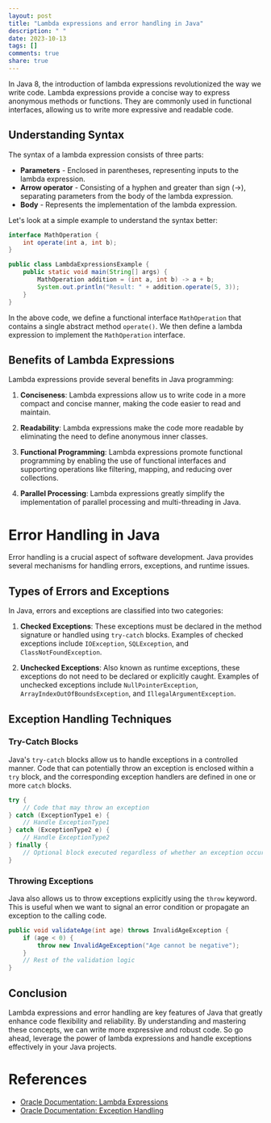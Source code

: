 ```yaml
---
layout: post
title: "Lambda expressions and error handling in Java"
description: " "
date: 2023-10-13
tags: []
comments: true
share: true
---
```


In Java 8, the introduction of lambda expressions revolutionized the way we write code. Lambda expressions provide a concise way to express anonymous methods or functions. They are commonly used in functional interfaces, allowing us to write more expressive and readable code.

## Understanding Syntax

The syntax of a lambda expression consists of three parts:
- **Parameters** - Enclosed in parentheses, representing inputs to the lambda expression.
- **Arrow operator** - Consisting of a hyphen and greater than sign (->), separating parameters from the body of the lambda expression.
- **Body** - Represents the implementation of the lambda expression.

Let's look at a simple example to understand the syntax better:

```java
interface MathOperation {
    int operate(int a, int b);
}

public class LambdaExpressionsExample {
    public static void main(String[] args) {
        MathOperation addition = (int a, int b) -> a + b;
        System.out.println("Result: " + addition.operate(5, 3));
    }
}
```

In the above code, we define a functional interface `MathOperation` that contains a single abstract method `operate()`. We then define a lambda expression to implement the `MathOperation` interface.

## Benefits of Lambda Expressions

Lambda expressions provide several benefits in Java programming:

1. **Conciseness**: Lambda expressions allow us to write code in a more compact and concise manner, making the code easier to read and maintain.

2. **Readability**: Lambda expressions make the code more readable by eliminating the need to define anonymous inner classes.

3. **Functional Programming**: Lambda expressions promote functional programming by enabling the use of functional interfaces and supporting operations like filtering, mapping, and reducing over collections.

4. **Parallel Processing**: Lambda expressions greatly simplify the implementation of parallel processing and multi-threading in Java.

# Error Handling in Java

Error handling is a crucial aspect of software development. Java provides several mechanisms for handling errors, exceptions, and runtime issues.

## Types of Errors and Exceptions

In Java, errors and exceptions are classified into two categories:

1. **Checked Exceptions**: These exceptions must be declared in the method signature or handled using `try-catch` blocks. Examples of checked exceptions include `IOException`, `SQLException`, and `ClassNotFoundException`.

2. **Unchecked Exceptions**: Also known as runtime exceptions, these exceptions do not need to be declared or explicitly caught. Examples of unchecked exceptions include `NullPointerException`, `ArrayIndexOutOfBoundsException`, and `IllegalArgumentException`.

## Exception Handling Techniques

### Try-Catch Blocks

Java's `try-catch` blocks allow us to handle exceptions in a controlled manner. Code that can potentially throw an exception is enclosed within a `try` block, and the corresponding exception handlers are defined in one or more `catch` blocks.

```java
try {
    // Code that may throw an exception
} catch (ExceptionType1 e) {
    // Handle ExceptionType1
} catch (ExceptionType2 e) {
    // Handle ExceptionType2
} finally {
    // Optional block executed regardless of whether an exception occurred
}
```

### Throwing Exceptions

Java also allows us to throw exceptions explicitly using the `throw` keyword. This is useful when we want to signal an error condition or propagate an exception to the calling code.

```java
public void validateAge(int age) throws InvalidAgeException {
    if (age < 0) {
        throw new InvalidAgeException("Age cannot be negative");
    }
    // Rest of the validation logic
}
```

## Conclusion

Lambda expressions and error handling are key features of Java that greatly enhance code flexibility and reliability. By understanding and mastering these concepts, we can write more expressive and robust code. So go ahead, leverage the power of lambda expressions and handle exceptions effectively in your Java projects.

# References
- [Oracle Documentation: Lambda Expressions](https://docs.oracle.com/javase/tutorial/java/javaOO/lambdaexpressions.html)
- [Oracle Documentation: Exception Handling](https://docs.oracle.com/javase/tutorial/essential/exceptions/)